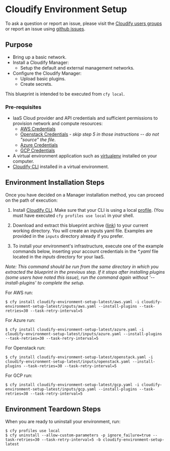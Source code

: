 

# Cloudify Environment Setup

To ask a question or report an issue, please visit the [Cloudify users groups](https://groups.google.com/forum/#!forum/cloudify-users) or report an issue using [github issues](https://github.com/cloudify-examples/cloudify-environment-setup/issues).


## Purpose

* Bring up a basic network.
* Install a Cloudify Manager:
  * Setup the default and external management networks.
* Configure the Cloudify Manager:
  * Upload basic plugins.
  * Create secrets.

This blueprint is intended to be executed from `cfy local`.


### Pre-requisites

- IaaS Cloud provider and API credentials and sufficient permissions to provision network and compute resources:
  - [AWS Credentials](http://docs.aws.amazon.com/general/latest/gr/aws-sec-cred-types.html)
  - [Openstack Credentials](https://docs.openstack.org/user-guide/common/cli-set-environment-variables-using-openstack-rc.html) - *skip step 5 in those instructions -- do not "source" the file*.
  - [Azure Credentials](https://docs.microsoft.com/en-us/azure/azure-resource-manager/resource-manager-api-authentication)
  - [GCP Credentials](https://cloud.google.com/docs/authentication/getting-started)
- A virtual environment application such as [virtualenv](https://virtualenv.pypa.io/en/stable/) installed on your computer.
- [Cloudify CLI](http://docs.getcloudify.org/4.3.0/installation/from-packages/) installed in a virtual environment.


## Environment Installation Steps

Once you have decided on a Manager installation method, you can proceed on the path of execution:

1. Install [Cloudify CLI](http://docs.getcloudify.org/4.3.0/installation/from-packages/). Make sure that your CLI is using a local [profile](http://docs.getcloudify.org/4.3.0/cli/profiles/). (You must have executed `cfy profiles use local` in your shell.

2. Download and extract this blueprint archive ([link](https://github.com/cloudify-examples/cloudify-environment-setup/archive/latest.zip)) to your current working directory. You will create an inputs yaml file. Examples are provided in the `inputs` directory already if you prefer.

3. To install your environment's infrastructure, execute one of the example commands below, inserting your account credentials in the _*.yaml_ file located in the _inputs_ directory for your IaaS.

_Note: This command should be run from the same directory in which you extracted the blueprint in the previous step. If it stops after installing plugins (some users have noted this issue), run the command again without '--install-plugins' to complete the setup._

For AWS run:

```shell
$ cfy install cloudify-environment-setup-latest/aws.yaml -i cloudify-environment-setup-latest/inputs/aws.yaml --install-plugins --task-retries=30 --task-retry-interval=5
```

For Azure run:

```shell
$ cfy install cloudify-environment-setup-latest/azure.yaml -i cloudify-environment-setup-latest/inputs/azure.yaml --install-plugins --task-retries=30 --task-retry-interval=5
```

For Openstack run:

```shell
$ cfy install cloudify-environment-setup-latest/openstack.yaml -i cloudify-environment-setup-latest/inputs/openstack.yaml --install-plugins --task-retries=30 --task-retry-interval=5
```

For GCP run:

```shell
$ cfy install cloudify-environment-setup-latest/gcp.yaml -i cloudify-environment-setup-latest/inputs/gcp.yaml --install-plugins --task-retries=30 --task-retry-interval=5
```


## Environment Teardown Steps

When you are ready to uninstall your environment, run:

```shell
$ cfy profiles use local
$ cfy uninstall --allow-custom-parameters -p ignore_failure=true --task-retries=30 --task-retry-interval=5 -b cloudify-environment-setup-latest

```
